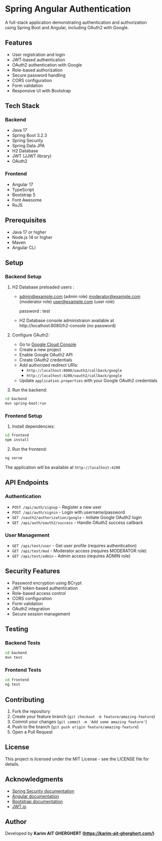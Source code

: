 # Spring Angular Authentication

A full-stack application demonstrating authentication and authorization using Spring Boot and Angular, including OAuth2 with Google.

## Features

- User registration and login
- JWT-based authentication
- OAuth2 authentication with Google
- Role-based authorization
- Secure password handling
- CORS configuration
- Form validation
- Responsive UI with Bootstrap

## Tech Stack

### Backend
- Java 17
- Spring Boot 3.2.3
- Spring Security
- Spring Data JPA
- H2 Database
- JWT  (JJWT library)
- OAuth2

### Frontend
- Angular 17
- TypeScript
- Bootstrap 5
- Font Awesome
- RxJS

## Prerequisites

- Java 17 or higher
- Node.js 14 or higher
- Maven
- Angular CLI

## Setup

### Backend Setup

1. H2 Database preloaded users :
   - admin@example.com      (admin role)
     moderator@example.com  (moderator role)
     user@example.com       (user role)

     password : test
   - H2 Database console administraion available at http://localhost:8080/h2-console  (no password)

2. Configure OAuth2:
   - Go to [Google Cloud Console](https://console.cloud.google.com)
   - Create a new project
   - Enable Google OAuth2 API
   - Create OAuth2 credentials
   - Add authorized redirect URIs:
     - `http://localhost:8080/oauth2/callback/google`
     - `http://localhost:4200/oauth2/callback/google`
   - Update `application.properties` with your Google OAuth2 credentials

3. Run the backend:
```bash
cd backend
mvn spring-boot:run
```

### Frontend Setup

1. Install dependencies:
```bash
cd frontend
npm install
```

2. Run the frontend:
```bash
ng serve
```

The application will be available at `http://localhost:4200`

## API Endpoints

### Authentication
- `POST /api/auth/signup` - Register a new user
- `POST /api/auth/signin` - Login with username/password
- `GET /oauth2/authorization/google` - Initiate Google OAuth2 login
- `GET /api/auth/oauth2/success` - Handle OAuth2 success callback

### User Management
- `GET /api/test/user` - Get user profile (requires authentication)
- `GET /api/test/mod` - Moderator access (requires MODERATOR role)
- `GET /api/test/admin` - Admin access (requires ADMIN role)

## Security Features

- Password encryption using BCrypt
- JWT token-based authentication
- Role-based access control
- CORS configuration
- Form validation
- OAuth2 integration
- Secure session management

## Testing

### Backend Tests
```bash
cd backend
mvn test
```

### Frontend Tests
```bash
cd frontend
ng test
```

## Contributing

1. Fork the repository
2. Create your feature branch (`git checkout -b feature/amazing-feature`)
3. Commit your changes (`git commit -m 'Add some amazing feature'`)
4. Push to the branch (`git push origin feature/amazing-feature`)
5. Open a Pull Request

## License

This project is licensed under the MIT License - see the LICENSE file for details.

## Acknowledgments

- [Spring Security documentation](https://docs.spring.io/spring-security/reference/)
- [Angular documentation](https://angular.io/docs)
- [Bootstrap documentation](https://getbootstrap.com/docs/)
- [JWT.io](https://jwt.io/introduction)

## Author

Developed by **Karim AIT GHERGHERT (https://karim-ait-gherghert.com/)**